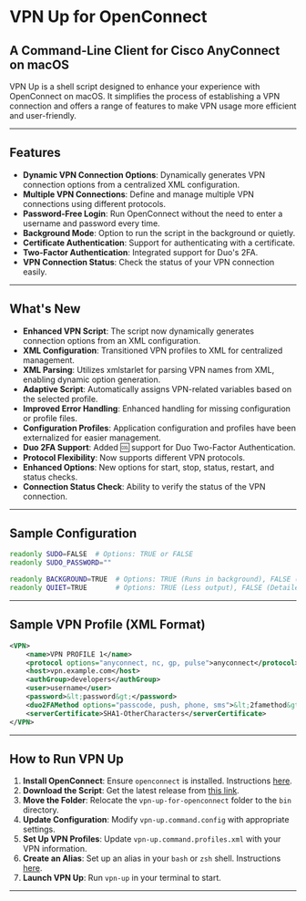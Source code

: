 # VPN Up for OpenConnect

## A Command-Line Client for Cisco AnyConnect on macOS

VPN Up is a shell script designed to enhance your experience with OpenConnect on macOS. It simplifies the process of establishing a VPN connection and offers a range of features to make VPN usage more efficient and user-friendly.

---

## Features

- **Dynamic VPN Connection Options**: Dynamically generates VPN connection options from a centralized XML configuration.
- **Multiple VPN Connections**: Define and manage multiple VPN connections using different protocols.
- **Password-Free Login**: Run OpenConnect without the need to enter a username and password every time.
- **Background Mode**: Option to run the script in the background or quietly.
- **Certificate Authentication**: Support for authenticating with a certificate.
- **Two-Factor Authentication**: Integrated support for Duo's 2FA.
- **VPN Connection Status**: Check the status of your VPN connection easily.

---

## What's New

- **Enhanced VPN Script**: The script now dynamically generates connection options from an XML configuration.
- **XML Configuration**: Transitioned VPN profiles to XML for centralized management.
- **XML Parsing**: Utilizes xmlstarlet for parsing VPN names from XML, enabling dynamic option generation.
- **Adaptive Script**: Automatically assigns VPN-related variables based on the selected profile.
- **Improved Error Handling**: Enhanced handling for missing configuration or profile files.
- **Configuration Profiles**: Application configuration and profiles have been externalized for easier management.
- **Duo 2FA Support**: Added 🆒 support for Duo Two-Factor Authentication.
- **Protocol Flexibility**: Now supports different VPN protocols.
- **Enhanced Options**: New options for start, stop, status, restart, and status checks.
- **Connection Status Check**: Ability to verify the status of the VPN connection.

---

## Sample Configuration

```bash
readonly SUDO=FALSE  # Options: TRUE or FALSE
readonly SUDO_PASSWORD=""

readonly BACKGROUND=TRUE  # Options: TRUE (Runs in background), FALSE (Runs in foreground)
readonly QUIET=TRUE       # Options: TRUE (Less output), FALSE (Detailed output)
```

---

## Sample VPN Profile (XML Format)

```xml
<VPN>
    <name>VPN PROFILE 1</name>
    <protocol options="anyconnect, nc, gp, pulse">anyconnect</protocol>
    <host>vpn.example.com</host>
    <authGroup>developers</authGroup>
    <user>username</user>
    <password>&lt;password&gt;</password>
    <duo2FAMethod options="passcode, push, phone, sms">&lt;2famethod&gt;</duo2FAMethod>
    <serverCertificate>SHA1-OtherCharacters</serverCertificate>
</VPN>
```

---

## How to Run VPN Up

1. **Install OpenConnect**: Ensure `openconnect` is installed. Instructions [here](https://formulae.brew.sh/formula/openconnect).
2. **Download the Script**: Get the latest release from [this link](https://github.com/sorinipate/vpn-up-for-openconnect/releases/latest).
3. **Move the Folder**: Relocate the `vpn-up-for-openconnect` folder to the `bin` directory.
4. **Update Configuration**: Modify `vpn-up.command.config` with appropriate settings.
5. **Set Up VPN Profiles**: Update `vpn-up.command.profiles.xml` with your VPN information.
6. **Create an Alias**: Set up an alias in your `bash` or `zsh` shell. Instructions [here](https://wpbeaches.com/make-an-alias-in-bash-or-zsh-shell-in-macos-with-terminal/).
7. **Launch VPN Up**: Run `vpn-up` in your terminal to start.

---

